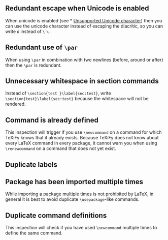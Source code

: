 ## Redundant escape when Unicode is enabled

When unicode is enabled (see * [Unsupported Unicode character](Probable-bugs#Unsupported-Unicode-character)) then you can use the unicode character instead of escaping the diacritic, so you can write `ú` instead of `\'u`.

## Redundant use of `\par`

When using `\par` in combination with two newlines (before, around or after) then the `\par` is redundant.

## Unnecessary whitespace in section commands

Instead of `\section{test }\label{sec:test}`, write `\section{test}\label{sec:test}` because the whitespace will not be rendered.

## Command is already defined

This inspection will trigger if you use `\newcommand` on a command for which TeXiFy knows that it already exists.
Because TeXiFy does not know about every LaTeX command in every package, it cannot warn you when using `\renewcommand` on a command that does not yet exist.

## Duplicate labels
## Package has been imported multiple times

While importing a package multiple times is not prohibited by LaTeX, in general it is best to avoid duplicate `\usepackage`-like commands.

## Duplicate command definitions

This inspection will check if you have used `\newcommand` multiple times to define the same command.
